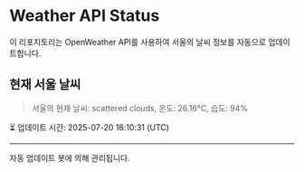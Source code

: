 
# Weather API Status

이 리포지토리는 OpenWeather API를 사용하여 서울의 날씨 정보를 자동으로 업데이트합니다.

## 현재 서울 날씨
> 서울의 현재 날씨: scattered clouds, 온도: 26.16°C, 습도: 94%

⏳ 업데이트 시간: 2025-07-20 16:10:31 (UTC)

---
자동 업데이트 봇에 의해 관리됩니다.
